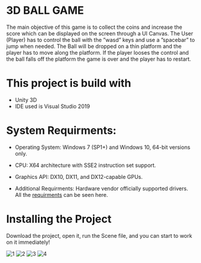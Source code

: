 

# 3D BALL GAME

The main objective of this game is to collect the coins
and increase the score which can be displayed on the screen
through a UI Canvas. The User (Player) has to control the
ball with the ”wasd” keys and use a ”spacebar” to jump when
needed. The Ball will be dropped on a thin platform and the
player has to move along the platform. If the player looses
the control and the ball falls off the platform the game is
over and the player has to restart.




# This project is build with 
* Unity 3D
* IDE used is Visual Studio 2019
# System Requirments: 

* Operating System: Windows 7 (SP1+) and Windows 10, 64-bit versions only.

* CPU: X64 architecture with SSE2 instruction set support.

* Graphics API: DX10, DX11, and DX12-capable GPUs.

* Additional Requirments: Hardware vendor officially supported drivers.
All the [requirments](https://docs.unity3d.com/Manual/system-requirements.html) can be seen here.

# Installing the Project
Download the project, open it, run the Scene file, and you can start to work on it immediately!

![1](https://user-images.githubusercontent.com/89156099/129963594-6fcab533-0435-4855-911f-8fc8d5a86b12.PNG)
![2](https://user-images.githubusercontent.com/89156099/129963597-019071ad-fcf5-468c-ae1e-b48575301937.PNG)
![3](https://user-images.githubusercontent.com/89156099/129963588-9b2108db-cdb9-4477-8441-a048af7f82ef.PNG)
![4](https://user-images.githubusercontent.com/89156099/129963591-fc8d0996-b792-4079-970e-8603d93d4ab5.png)
